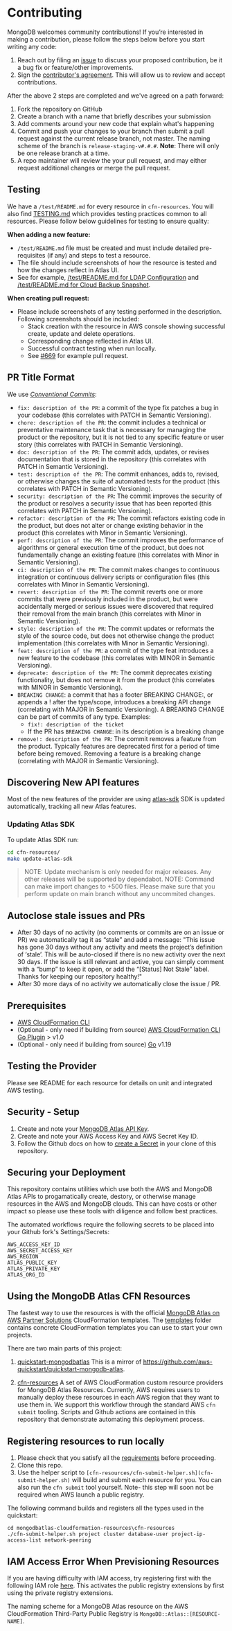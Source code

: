 # Contributing

MongoDB welcomes community contributions! If you’re interested in making a contribution, please follow the steps below before you start writing any code:

1. Reach out by filing an [issue](https://github.com/mongodb/mongodbatlas-cloudformation-resources/issues) to discuss your proposed contribution, be it a bug fix or feature/other improvements.
1. Sign the [contributor's agreement](http://www.mongodb.com/contributor). This will allow us to review and accept contributions.

After the above 2 steps are completed and we've agreed on a path forward:
1. Fork the repository on GitHub
2. Create a branch with a name that briefly describes your submission
3. Add comments around your new code that explain what's happening
4. Commit and push your changes to your branch then submit a pull request against the current release branch, not master. The naming scheme of the branch is `release-staging-v#.#.#`. **Note**: There will only be one release branch at a time.  
5. A repo maintainer will review the your pull request, and may either request additional changes or merge the pull request.

## Testing
We have a `/test/README.md` for every resource in `cfn-resources`. You will also find [TESTING.md](./TESTING.md) which provides testing practices common to all resources. Please follow below guidelines for testing to ensure quality:

**When adding a new feature:**
- `/test/README.md` file must be created and must include detailed pre-requisites (if any) and steps to test a resource.
- The file should include screenshots of how the resource is tested and how the changes reflect in Atlas UI.
- See for example, [/test/README.md for LDAP Configuration]( https://github.com/mongodb/mongodbatlas-cloudformation-resources/blob/master/cfn-resources/ldap-configuration/test/README.md) and [/test/README.md for Cloud Backup Snapshot](https://github.com/mongodb/mongodbatlas-cloudformation-resources/blob/master/cfn-resources/cloud-backup-snapshot/test/README.md).

**When creating pull request:**
- Please include screenshots of any testing performed in the description. Following screenshots should be included:
  - Stack creation with the resource in AWS console showing successful create, update and delete operations.
  - Corresponding change reflected in Atlas UI.
  - Successful contract testing when run locally.
  - See [#669](https://github.com/mongodb/mongodbatlas-cloudformation-resources/pull/669) for example pull request.


## PR Title Format
We use [*Conventional Commits*](https://www.conventionalcommits.org/):
- `fix: description of the PR`: a commit of the type fix patches a bug in your codebase (this correlates with PATCH in Semantic Versioning).
- `chore: description of the PR`: the commit includes a technical or preventative maintenance task that is necessary for managing the product or the repository, but it is not tied to any specific feature or user story (this correlates with PATCH in Semantic Versioning).
- `doc: description of the PR`: The commit adds, updates, or revises documentation that is stored in the repository (this correlates with PATCH in Semantic Versioning).
- `test: description of the PR`: The commit enhances, adds to, revised, or otherwise changes the suite of automated tests for the product (this correlates with PATCH in Semantic Versioning).
- `security: description of the PR`: The commit improves the security of the product or resolves a security issue that has been reported (this correlates with PATCH in Semantic Versioning).
- `refactor: description of the PR`: The commit refactors existing code in the product, but does not alter or change existing behavior in the product (this correlates with Minor in Semantic Versioning).
- `perf: description of the PR`: The commit improves the performance of algorithms or general execution time of the product, but does not fundamentally change an existing feature (this correlates with Minor in Semantic Versioning).
- `ci: description of the PR`: The commit makes changes to continuous integration or continuous delivery scripts or configuration files (this correlates with Minor in Semantic Versioning).
- `revert: description of the PR`: The commit reverts one or more commits that were previously included in the product, but were accidentally merged or serious issues were discovered that required their removal from the main branch (this correlates with Minor in Semantic Versioning).
- `style: description of the PR`: The commit updates or reformats the style of the source code, but does not otherwise change the product implementation (this correlates with Minor in Semantic Versioning).
- `feat: description of the PR`: a commit of the type feat introduces a new feature to the codebase (this correlates with MINOR in Semantic Versioning).
- `deprecate: description of the PR`: The commit deprecates existing functionality, but does not remove it from the product (this correlates with MINOR in Semantic Versioning).
- `BREAKING CHANGE`: a commit that has a footer BREAKING CHANGE:, or appends a ! after the type/scope, introduces a breaking API change (correlating with MAJOR in Semantic Versioning). A BREAKING CHANGE can be part of commits of any type.
Examples:
  - `fix!: description of the ticket`
  - If the PR has `BREAKING CHANGE`: in its description is a breaking change
- `remove!: description of the PR`: The commit removes a feature from the product. Typically features are deprecated first for a period of time before being removed. Removing a feature is a breaking change (correlating with MAJOR in Semantic Versioning).

## Discovering New API features

Most of the new features of the provider are using [atlas-sdk](https://github.com/mongodb/atlas-sdk-go)
SDK is updated automatically, tracking all new Atlas features.

### Updating Atlas SDK

To update Atlas SDK run:

```bash
cd cfn-resources/
make update-atlas-sdk
```

> NOTE: Update mechanism is only needed for major releases. Any other releases will be supported by dependabot.
> NOTE: Command can make import changes to +500 files. Please make sure that you perform update on main branch without any uncommited changes.

## Autoclose stale issues and PRs
- After 30 days of no activity (no comments or commits are on an issue or PR) we automatically tag it as “stale” and add a message: "This issue has gone 30 days without any activity and meets the project’s definition of ‘stale’. This will be auto-closed if there is no new activity over the next 30 days. If the issue is still relevant and active, you can simply comment with a “bump” to keep it open, or add the “[Status] Not Stale” label. Thanks for keeping our repository healthy!"
- After 30 more days of no activity we automatically close the issue / PR.

## Prerequisites
- [AWS CloudFormation CLI](https://github.com/aws-cloudformation/cloudformation-cli)
- (Optional - only need if building from source) [AWS CloudFormation CLI Go Plugin](https://github.com/aws-cloudformation/cloudformation-cli-go-plugin/) > v1.0
- (Optional - only need if building from source) [Go](https://golang.org/doc/install) v1.19

## Testing the Provider
Please see README for each resource for details on unit and integrated AWS testing.

## Security - Setup
1. Create and note your [MongoDB Atlas API Key](https://www.mongodb.com/docs/atlas/configure-api-access/#std-label-atlas-admin-api-access).
2. Create and note your AWS Access Key and AWS Secret Key ID.
3. Follow the Github docs on how to [create a Secret](https://docs.github.com/en/actions/configuring-and-managing-workflows/creating-and-storing-encrypted-secrets#creating-encrypted-secrets-for-a-repository) in your clone of this repository.

## Securing your Deployment
This repository contains utilities which use both the AWS and MongoDB Atlas APIs to progamatically create, destory, or otherwise manage resources in the AWS and MongoDB clouds. This can have costs or other impact so please use these tools with diligence and follow best practices.

The automated workflows require the following secrets to be placed into your Github fork's Settings/Secrets:

```
AWS_ACCESS_KEY_ID
AWS_SECRET_ACCESS_KEY
AWS_REGION
ATLAS_PUBLIC_KEY
ATLAS_PRIVATE_KEY
ATLAS_ORG_ID
```

## Using the MongoDB Atlas CFN Resources

The fastest way to use the resources is with the official [MongoDB Atlas on AWS Partner Solutions](https://aws.amazon.com/solutions/partners/mongodb-atlas/) CloudFormation templates. The [templates](https://github.com/aws-quickstart/quickstart-mongodb-atlas/tree/main/templates) folder contains concrete CloudFormation templates you can use to start your own projects.

There are two main parts of this project:

1. [quickstart-mongodbatlas](quickstart-mongodbatlas) This is a mirror of https://github.com/aws-quickstart/quickstart-mongodb-atlas.

2. [cfn-resources](cfn-resources) A set of AWS CloudFormation custom resource providers for MongoDB Atlas Resources. Currently, AWS requires users to manually deploy these resources in each AWS region that they want to use them in. We support this workflow through the standard AWS `cfn submit` tooling. Scripts and Github actions are contained in this repository that demonstrate automating this deployment process.


## Registering resources to run locally

1. Please check that you satisfy all the [requirements](#Requirements) before proceeding.
2. Clone this repo.
3. Use the helper script to `[cfn-resources/cfn-submit-helper.sh](cfn-submit-helper.sh)` will build and submit each resource for you. You can also run the `cfn submit` tool yourself. Note- this step will soon not be required when AWS launch a public registry.

The following command builds and registers all the types used in the quickstart:

```
cd mongodbatlas-cloudformation-resources\cfn-resources
./cfn-submit-helper.sh project cluster database-user project-ip-access-list network-peering
```

## IAM Access Error When Previsioning Resources
If you are having difficulty with IAM access, try registering first with the following IAM role [here](https://github.com/mongodb/mongodbatlas-cloudformation-resources/blob/master/cfn-resources/execute-role.template.yml). This activates the public registry extensions by first using the private registry extensions.

The naming scheme for a MongoDB Atlas resource on the AWS CloudFormation Third-Party Public Registry is `MongoDB::Atlas::[RESOURCE-NAME]`.
